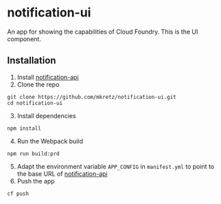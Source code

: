 # notification-ui
An app for showing the capabilities of Cloud Foundry. This is the UI component.

## Installation
1. Install [notification-api](https://github.com/mkretz/notification-api)
2. Clone the repo
```
git clone https://github.com/mkretz/notification-ui.git
cd notification-ui
```
3. Install dependencies
```
npm install
```
4. Run the Webpack build
```
npm run build:prd
```
5. Adapt the environment variable `APP_CONFIG` in `manifest.yml` to point to the base URL of [notification-api](https://github.com/mkretz/notification-api)
6. Push the app
```
cf push
```
